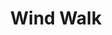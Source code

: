 ---
title: "Wind Walk"
permalink: /spells/wind-walk/
tags:
  - Spell
  - 6th Level
  - Transmutation
available_for:
  - Druid
level: "6th Level"
school: "Transmutation"
range: "30 ft"
comp:
  - V
  - S
  - M
material: "fire and holy water."
duration: "8 Hours"
cast_time: "1 Minute"
description: |
  You and up to ten willing creatures you can see within range assume a gaseous form for the duration, appearing as wisps of cloud. While in this cloud form, a creature has a flying speed of 300 feet and has resistance to damage from nonmagical weapons. The only actions a creature can take in this form are the Dash action or to revert to its normal form. Reverting takes 1 minute, during which time a creature is incapacitated and can't move. Until the spell ends, a creature can revert to cloud form, which also requires the 1-minute transformation.

  If a creature is in cloud form and flying when the effect ends, the creature descends 60 feet per round for 1 minute until it lands, which it does safely. If it can't land after 1 minute, the creature falls the remaining distance.
excerpt: "You and up to ten willing creatures you can see within range assume a gaseous form for the duration, appearing as wisps of cloud."
source: "Basic Rules"
---